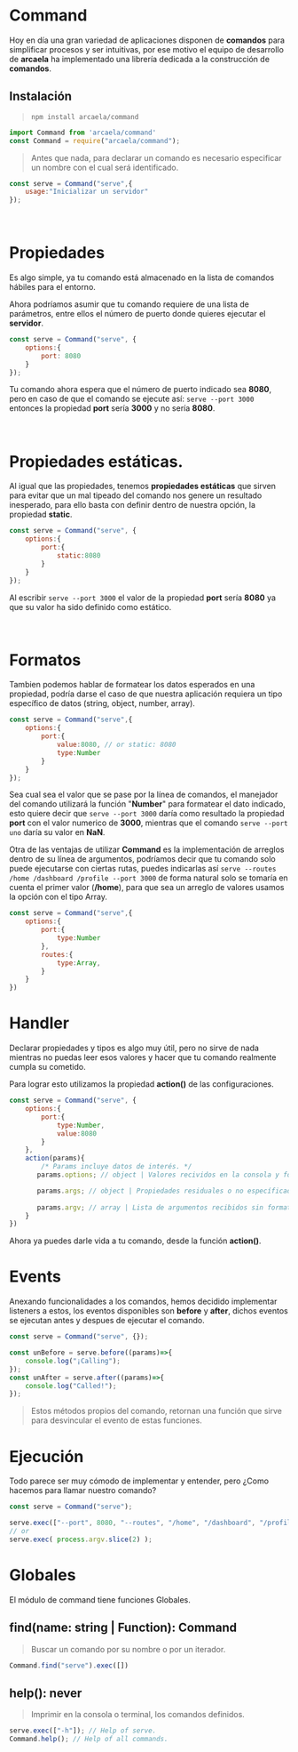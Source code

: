 # Command

Hoy en día una gran variedad de aplicaciones disponen de **comandos** para simplificar procesos y ser intuitivas, por ese motivo el equipo de desarrollo de **arcaela** ha implementado una librería dedicada a la construcción de **comandos**.

## Instalación
> `npm install arcaela/command`
```js
import Command from 'arcaela/command'
const Command = require("arcaela/command");
```

> Antes que nada, para declarar un comando es necesario especificar un nombre con el cual será identificado.
```js
const serve = Command("serve",{
    usage:"Inicializar un servidor"
});
```

<br/>

# Propiedades
Es algo simple, ya tu comando está almacenado en la lista de comandos hábiles para el entorno.

Ahora podríamos asumir que tu comando requiere de una lista de parámetros, entre ellos el número de puerto donde quieres ejecutar el **servidor**.

```js
const serve = Command("serve", {
    options:{
        port: 8080
    }
});
```
Tu comando ahora espera que el número de puerto indicado sea **8080**, pero en caso de que el comando se ejecute así:
`serve --port 3000`
entonces la propiedad **port** sería **3000** y no sería **8080**.

<br/>

# Propiedades estáticas.
Al igual que las propiedades, tenemos **propiedades estáticas** que sirven para evitar que un mal tipeado del comando nos genere un resultado inesperado, para ello basta con definir dentro de nuestra opción, la propiedad **static**.

```js
const serve = Command("serve", {
    options:{
        port:{
            static:8080
        }
    }
});
```

Al escribir `serve --port 3000` el valor de la propiedad **port** sería **8080** ya que su valor ha sido definido como estático.

<br/>

# Formatos

Tambien podemos hablar de formatear los datos esperados en una propiedad, podría darse el caso de que nuestra aplicación requiera un tipo específico de datos (string, object, number, array).

```js
const serve = Command("serve",{
    options:{
        port:{
            value:8080, // or static: 8080
            type:Number
        }
    }
});
```

Sea cual sea el valor que se pase por la línea de comandos, el manejador del comando utilizará la función "**Number**" para formatear el dato indicado, esto quiere decir que `serve --port 3000` daría como resultado la propiedad **port** con el valor numerico de **3000**, mientras que el comando `serve --port uno` daría su valor en **NaN**.

Otra de las ventajas de utilizar **Command** es la implementación de arreglos dentro de su línea de argumentos, podríamos decir que tu comando solo puede ejecutarse con ciertas rutas, puedes indicarlas así `serve --routes /home /dashboard /profile --port 3000` de forma natural solo se tomaría en cuenta el primer valor (**/home**), para que sea un arreglo de valores usamos la opción con el tipo Array.

```js
const serve = Command("serve",{
    options:{
        port:{
            type:Number
        },
        routes:{
            type:Array,
        }
    }
})
```

# Handler

Declarar propiedades y tipos es algo muy útil, pero no sirve de nada mientras no puedas leer esos valores y hacer que tu comando realmente cumpla su cometido.

Para lograr esto utilizamos la propiedad **action()** de las configuraciones.
```js
const serve = Command("serve", {
    options:{
        port:{
            type:Number,
            value:8080
        }
    },
    action(params){
        /* Params incluye datos de interés. */
       params.options; // object | Valores recividos en la consola y formateados, junto a los valores por defecto.

       params.args; // object | Propiedades residuales o no específicadas.
       
       params.argv; // array | Lista de argumentos recibidos sin formatear.
    }
})
```

Ahora ya puedes darle vida a tu comando, desde la función **action()**.

# Events

Anexando funcionalidades a los comandos, hemos decidido implementar listeners a estos, los eventos disponibles son **before** y **after**, dichos eventos se ejecutan antes y despues de ejecutar el comando.

```js
const serve = Command("serve", {});

const unBefore = serve.before((params)=>{
    console.log("¡Calling");
});
const unAfter = serve.after((params)=>{
    console.log("Called!");
});

```

> Estos métodos propios del comando, retornan una función que sirve para desvincular el evento de estas funciones.


# Ejecución

Todo parece ser muy cómodo de implementar y entender, pero ¿Como hacemos para llamar nuestro comando?


```js
const serve = Command("serve");

serve.exec(["--port", 8080, "--routes", "/home", "/dashboard", "/profile /configs"]);
// or
serve.exec( process.argv.slice(2) );
```


# Globales

El módulo de command tiene funciones Globales.

## find(name: string | Function): Command
> Buscar un comando por su nombre o por un iterador.
```js
Command.find("serve").exec([])
```

## help(): never
> Imprimir en la consola o terminal, los comandos definidos.
```js
serve.exec(["-h"]); // Help of serve.
Command.help(); // Help of all commands.
```